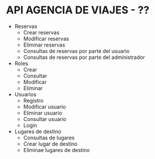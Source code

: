 # API AGENCIA DE VIAJES - ??

- Reservas
    - Crear reservas
    - Modificar reservas
    - Eliminar reservas    
    - Consultas de reservas por parte del usuario
    - Consultas de reservas por parte del administrador
- Roles
    - Crear
    - Consultar 
    - Modificar 
    - Eliminar
- Usuarios
    - Registro
    - Modificar usuario
    - Eliminar usuario 
    - Consultar usuario
    - Login
- Lugares de destino 
    - Consultas de lugares
    - Crear lugar de destino
    - Eliminae lugares de destino 

